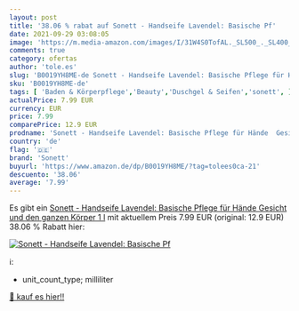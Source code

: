 ```yaml
---
layout: post
title: '38.06 % rabat auf Sonett - Handseife Lavendel: Basische Pf'
date: 2021-09-29 03:08:05
image: 'https://m.media-amazon.com/images/I/31W4S0TofAL._SL500_._SL400_.jpg'
comments: true
category: ofertas
author: 'tole.es'
slug: 'B0019YH8ME-de Sonett - Handseife Lavendel: Basische Pflege für Hände...'
sku: 'B0019YH8ME-de'
tags: [ 'Baden & Körperpflege','Beauty','Duschgel & Seifen','sonett', ]
actualPrice: 7.99 EUR
currency: EUR
price: 7.99
comparePrice: 12.9 EUR
prodname: 'Sonett - Handseife Lavendel: Basische Pflege für Hände  Gesicht und den ganzen Körper  1 l'
country: 'de'
flag: '🇩🇪'
brand: 'Sonett'
buyurl: 'https://www.amazon.de/dp/B0019YH8ME/?tag=tolees0ca-21'
descuento: '38.06'
average: '7.99'
---
```


Es gibt ein [Sonett - Handseife Lavendel: Basische Pflege für Hände  Gesicht und den ganzen Körper  1 l](https://www.amazon.de/dp/B0019YH8ME/?tag=tolees0ca-21) mit aktuellem Preis 7.99 EUR (original: 12.9 EUR) 38.06 % Rabatt hier:

[![Sonett - Handseife Lavendel: Basische Pf](https://m.media-amazon.com/images/I/31W4S0TofAL._SL500_._SL400_.jpg)](https://www.amazon.de/dp/B0019YH8ME/?tag=tolees0ca-21)

ℹ️:

- unit_count_type; milliliter

[🛒 kauf es hier!!](https://www.amazon.de/dp/B0019YH8ME/?tag=tolees0ca-21)
